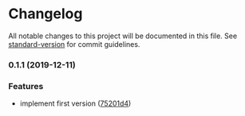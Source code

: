 # Changelog

All notable changes to this project will be documented in this file. See [standard-version](https://github.com/conventional-changelog/standard-version) for commit guidelines.

### 0.1.1 (2019-12-11)


### Features

* implement first version ([75201d4](https://github.com/edvardchen/on-head/commit/75201d4))
